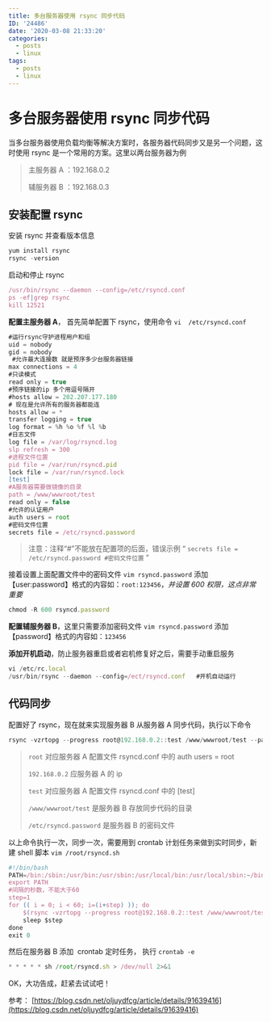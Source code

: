 ```yaml
---
title: 多台服务器使用 rsync 同步代码
ID: '24486'
date: '2020-03-08 21:33:20'
categories:
  - posts
  - linux
tags:
  - posts
  - linux
---
```


# 多台服务器使用 rsync 同步代码

当多台服务器使用负载均衡等解决方案时，各服务器代码同步又是另一个问题，这时使用 rsync 是一个常用的方案。这里以两台服务器为例

> 主服务器 A ：192.168.0.2
> 
> 辅服务器 B ：192.168.0.3

## 安装配置 rsync

安装 rsync 并查看版本信息

``` js 
yum install rsync
rsync -version 
```

启动和停止 rsync

``` js 
/usr/bin/rsync --daemon --config=/etc/rsyncd.conf
ps -ef|grep rsync
kill 12521
```

**配置主服务器 A**， 首先简单配置下 rsync，使用命令 `vi  /etc/rsyncd.conf`

``` js 
#运行rsync守护进程用户和组
uid = nobody
gid = nobody
 #允许最大连接数 就是预序多少台服务器链接
max connections = 4
#只读模式
read only = true
#预序链接的ip 多个用逗号隔开
#hosts allow = 202.207.177.180
# 现在是允许所有的服务器都能连
hosts allow = *
transfer logging = true
log format = %h %o %f %l %b
#日志文件
log file = /var/log/rsyncd.log
slp refresh = 300
#进程文件位置
pid file = /var/run/rsyncd.pid
lock file = /var/run/rsyncd.lock
[test]
#A服务器需要做镜像的目录
path = /www/wwwroot/test
read only = false
#允许的认证用户
auth users = root
#密码文件位置
secrets file = /etc/rsyncd.password
```

> 注意：注释“#”不能放在配置项的后面，错误示例 “ `secrets file = /etc/rsyncd.password #密码文件位置` ”

接着设置上面配置文件中的密码文件 `vim rsyncd.password` 添加【user:password】格式的内容如：`root:123456`，_并设置 600 权限，这点非常重要_

``` js 
chmod -R 600 rsyncd.password
```

**配置辅服务器 B**，这里只需要添加密码文件 `vim rsyncd.password` 添加【password】格式的内容如：`123456`

**添加开机启动**，防止服务器重启或者宕机修复好之后，需要手动重启服务

``` js 
vi /etc/rc.local
/usr/bin/rsync --daemon --config=/ect/rsyncd.conf   #开机自动运行
```

## 代码同步

配置好了 rsync，现在就来实现服务器 B 从服务器 A 同步代码，执行以下命令

``` js 
rsync -vzrtopg --progress root@192.168.0.2::test /www/wwwroot/test --password-file=/etc/rsyncd.password
```

> `root` 对应服务器 A 配置文件 rsyncd.conf 中的 auth users = root
> 
> `192.168.0.2` 应服务器 A 的 ip
> 
> `test` 对应服务器 A 配置文件 rsyncd.conf 中的 \[test\]
> 
> `/www/wwwroot/test` 是服务器 B 存放同步代码的目录
> 
> `/etc/rsyncd.password` 是服务器 B 的密码文件

以上命令执行一次，同步一次，需要用到 crontab 计划任务来做到实时同步，新建 shell 脚本 `vim /root/rsyncd.sh`

``` js 
#!/bin/bash
PATH=/bin:/sbin:/usr/bin:/usr/sbin:/usr/local/bin:/usr/local/sbin:~/bin
export PATH
#间隔的秒数，不能大于60
step=1
for (( i = 0; i < 60; i=(i+step) )); do
    $(rsync -vzrtopg --progress root@192.168.0.2::test /www/wwwroot/test --password-file=/etc/rsyncd.password)
    sleep $step
done
exit 0
```

然后在服务器 B 添加  crontab 定时任务， 执行 `crontab -e`

``` js 
* * * * * sh /root/rsyncd.sh > /dev/null 2>&1
```

OK，大功告成，赶紧去试试吧！

参考： [https://blog.csdn.net/oljuydfcg/article/details/91639416](https://blog.csdn.net/oljuydfcg/article/details/91639416)
 
 
 
 
